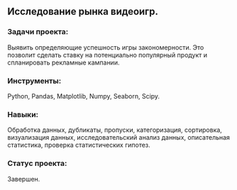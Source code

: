 ## Исследование рынка видеоигр.
### Задачи проекта:
Выявить определяющие успешность игры закономерности. Это позволит сделать ставку на потенциально популярный продукт и спланировать рекламные кампании.

### Инструменты:
Python, Pandas, Matplotlib, Numpy, Seaborn, Scipy.

### Навыки:
Обработка данных, дубликаты, пропуски, категоризация, сортировка, визуализация данных, исследовательский анализ данных, описательная статистика, проверка статистических гипотез.

### Статус проекта:
Завершен.
